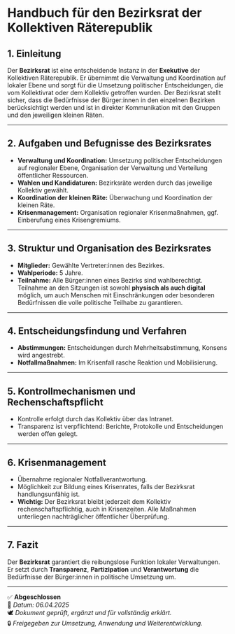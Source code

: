 # Handbuch für den Bezirksrat der Kollektiven Räterepublik
<!--
Autor: Fabio Weidner
Version: 1.0
Sektion: Politik & Verwaltung
Veröffentlichung: April 2025
-->

## 1. Einleitung
Der **Bezirksrat** ist eine entscheidende Instanz in der **Exekutive** der Kollektiven Räterepublik. Er übernimmt die Verwaltung und Koordination auf lokaler Ebene und sorgt für die Umsetzung politischer Entscheidungen, die vom Kollektivrat oder dem Kollektiv getroffen wurden. Der Bezirksrat stellt sicher, dass die Bedürfnisse der Bürger:innen in den einzelnen Bezirken berücksichtigt werden und ist in direkter Kommunikation mit den Gruppen und den jeweiligen kleinen Räten.

---

## 2. Aufgaben und Befugnisse des Bezirksrates
- **Verwaltung und Koordination:** Umsetzung politischer Entscheidungen auf regionaler Ebene, Organisation der Verwaltung und Verteilung öffentlicher Ressourcen.
- **Wahlen und Kandidaturen:** Bezirksräte werden durch das jeweilige Kollektiv gewählt.
- **Koordination der kleinen Räte:** Überwachung und Koordination der kleinen Räte.
- **Krisenmanagement:** Organisation regionaler Krisenmaßnahmen, ggf. Einberufung eines Krisengremiums.

---

## 3. Struktur und Organisation des Bezirksrates
- **Mitglieder:** Gewählte Vertreter:innen des Bezirkes.
- **Wahlperiode:** 5 Jahre.
- **Teilnahme:** Alle Bürger:innen eines Bezirks sind wahlberechtigt. Teilnahme an den Sitzungen ist sowohl **physisch als auch digital** möglich, um auch Menschen mit Einschränkungen oder besonderen Bedürfnissen die volle politische Teilhabe zu garantieren.

---

## 4. Entscheidungsfindung und Verfahren
- **Abstimmungen:** Entscheidungen durch Mehrheitsabstimmung, Konsens wird angestrebt.
- **Notfallmaßnahmen:** Im Krisenfall rasche Reaktion und Mobilisierung.

---

## 5. Kontrollmechanismen und Rechenschaftspflicht
- Kontrolle erfolgt durch das Kollektiv über das Intranet.
- Transparenz ist verpflichtend: Berichte, Protokolle und Entscheidungen werden offen gelegt.

---

## 6. Krisenmanagement
- Übernahme regionaler Notfallverantwortung.
- Möglichkeit zur Bildung eines Krisenrates, falls der Bezirksrat handlungsunfähig ist.
- **Wichtig:** Der Bezirksrat bleibt jederzeit dem Kollektiv rechenschaftspflichtig, auch in Krisenzeiten. Alle Maßnahmen unterliegen nachträglicher öffentlicher Überprüfung.

---

## 7. Fazit
Der **Bezirksrat** garantiert die reibungslose Funktion lokaler Verwaltungen. Er setzt durch **Transparenz**, **Partizipation** und **Verantwortung** die Bedürfnisse der Bürger:innen in politische Umsetzung um.

---

✅ **Abgeschlossen**  
📅 *Datum: 06.04.2025*  
🕊️ *Dokument geprüft, ergänzt und für vollständig erklärt.*  
🔒 *Freigegeben zur Umsetzung, Anwendung und Weiterentwicklung.*
